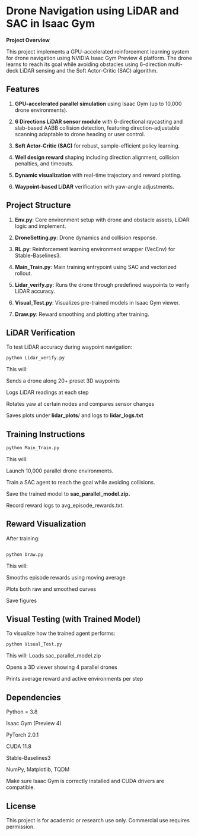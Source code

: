 # Drone Navigation using LiDAR and SAC in Isaac Gym

**Project Overview**

This project implements a GPU-accelerated reinforcement learning system for drone navigation using NVIDIA Isaac Gym Preview 4 platform.
The drone learns to reach its goal while avoiding obstacles using 6-direction multi-deck LiDAR sensing and the Soft Actor-Critic (SAC) algorithm.

## Features
1. **GPU-accelerated parallel simulation** using Isaac Gym (up to 10,000 drone environments).

2. **6 Directions LiDAR sensor module** with 6-directional raycasting and slab-based AABB collision detection, featuring direction-adjustable scanning adaptable to drone heading or user control.

3. **Soft Actor-Critic (SAC)** for robust, sample-efficient policy learning.

4. **Well design reward** shaping including direction alignment, collision penalties, and timeouts.

5. **Dynamic visualization** with real-time trajectory and reward plotting.

6. **Waypoint-based LiDAR** verification with yaw-angle adjustments.

## Project Structure

1. **Env.py**: Core environment setup with drone and obstacle assets, LiDAR logic and implement.

2. **DroneSetting.py**: Drone dynamics and collision response.

3. **RL.py**: Reinforcement learning environment wrapper (VecEnv) for Stable-Baselines3.

4. **Main_Train.py**: Main training entrypoint using SAC and vectorized rollout.

5. **Lidar_verify.py**: Runs the drone through predefined waypoints to verify LiDAR accuracy.

6. **Visual_Test.py**: Visualizes pre-trained models in Isaac Gym viewer.

7. **Draw.py**: Reward smoothing and plotting after training.
## LiDAR Verification
To test LiDAR accuracy during waypoint navigation:
```bash
python Lidar_verify.py
```
This will:

Sends a drone along 20+ preset 3D waypoints

Logs LiDAR readings at each step

Rotates yaw at certain nodes and compares sensor changes

Saves plots under **lidar_plots**/ and logs to **lidar_logs.txt**


## Training Instructions
```bash
python Main_Train.py
```
This will:

Launch 10,000 parallel drone environments.

Train a SAC agent to reach the goal while avoiding collisions.

Save the trained model to **sac_parallel_model.zip.**

Record reward logs to avg_episode_rewards.txt.

## Reward Visualization
After training:
```bash

python Draw.py
```
This will:

Smooths episode rewards using moving average

Plots both raw and smoothed curves

Save figures

## Visual Testing (with Trained Model)
To visualize how the trained agent performs:
```bash
python Visual_Test.py
```
This will:
Loads sac_parallel_model.zip

Opens a 3D viewer showing 4 parallel drones

Prints average reward and active environments per step

## Dependencies

Python = 3.8

Isaac Gym (Preview 4)

PyTorch 2.0.1

CUDA 11.8

Stable-Baselines3

NumPy, Matplotlib, TQDM

Make sure Isaac Gym is correctly installed and CUDA drivers are compatible.

## License
This project is for academic or research use only. Commercial use requires permission.

